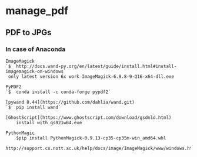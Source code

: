 # manage_pdf

## PDF to JPGs ##
### In case of Anaconda ###
    
    ImageMagick
    `$  http://docs.wand-py.org/en/latest/guide/install.html#install-imagemagick-on-windows`
     only latest version 6x work ImageMagick-6.9.8-9-Q16-x64-dll.exe
    
    PyPDF2
    `$  conda install -c conda-forge pypdf2`
        
    [pywand 0.44](https://github.com/dahlia/wand.git)
    `$  pip install wand`        
  
    [GhostScript](https://www.ghostscript.com/download/gsdnld.html)
        install with gs921w64.exe
                
    PythonMagic
		$pip install PythonMagick-0.9.13-cp35-cp35m-win_amd64.whl	
		http://support.cs.nott.ac.uk/help/docs/image/ImageMagick/www/windows.html	             
        
    
 

